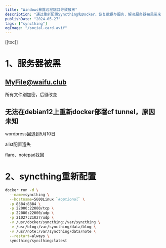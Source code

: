 ```yaml
---
title: "Windows暴露远程端口导致被黑"
description: "通过重新配置Syncthing和Docker，恢复数据与服务，解决服务器被黑带来的文件管理与环境部署问题。"
publishDate: "2024-05-27"
tags: ["syncthing"]
ogImage: "/social-card.avif"
---
```

[[toc]]

<!-- more --> 

# 1、服务器被黑 

## **MyFile@waifu.club**

所有文件别加密，后缀改变

## 无法在debian12上重新docker部署cf tunnel，原因未知

wordpress回退到5月10日

alist配置遗失

flare、notepad找回

# 2、syncthing重新配置

```sh
docker run -d \
  --name=syncthing \
  --hostname=5600Linux `#optional` \
  -p 8384:8384 \
  -p 22000:22000/tcp \
  -p 22000:22000/udp \
  -p 21027:21027/udp \
  -v /usr/docker/syncthing:/var/syncthing \
  -v /usr/blog:/var/syncthing/data/blog \
  -v /usr/note:/var/syncthing/data/note \
  --restart=always \
  syncthing/syncthing:latest
```
